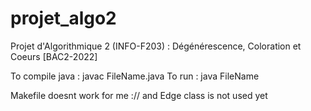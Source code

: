 # projet_algo2
Projet d'Algorithmique 2 (INFO-F203) : Dégénérescence, Coloration et Coeurs [BAC2-2022] 

To compile java : javac FileName.java 
To run : java FileName 

Makefile doesnt work for me :// and Edge class is not used yet